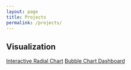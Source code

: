 ```yaml
---
layout: page
title: Projects
permalink: /projects/
---
```


## Visualization
[Interactive Radial Chart](https://nmbrgts.github.io/images/linked_radial.html)
[Bubble Chart Dashboard](https://gap-minder-clone.herokuapp.com/gap-minder)

